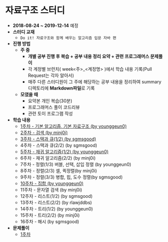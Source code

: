 # 자료구조 스터디

* **2018-08-24 ~ 2019-12-14** 예정
* **스터디 교재**
  * `Do it! 자료구조와 함께 배우는 알고리즘 입문 자바 편`
* **진행 방법**
  * **주 중**
    * **개별 공부 진행 후 복습 + 공부 내용 정리 요약 + 관련 프로그래머스 문제풀이**
    * 각 계정별 브런치( week&lt;주&gt;\_&lt;계정명&gt; )에서 학습 내용 기록(Pull Request는 각자 알아서)
    * 매주 다른 스터디원이 그 주에 해당하는 공부 내용을 정리하여 summary 디렉토리에 **Markdown파일**로 기록
  * **모였을 때**
    * 요약본 개인 복습(30분)
    * 프로그래머스 풀이 코드리뷰
    * 관련  토이 프로그램 작성
* **학습 내용**
  * [1주차 - 기본 알고리즘, 기본 자료구조 (by younggeun0)](https://github.com/younggeun0/DataStructureStudy/blob/master/summary/week1_summary.md)
  * [2주차 - 검색 (by minj0i)](https://github.com/younggeun0/DataStructureStudy/blob/master/summary/week2_summary.md) 
  * [3주차 - 스택과 큐(1/2) (by sgmsgood)](https://github.com/younggeun0/DataStructureStudy/blob/master/summary/week3_summary.md)
  * 4주차 - 스택과 큐(2/2) (by sgmsgood)
  * [5주차 - 재귀 알고리즘(1/2) (by younggeun0)](https://github.com/younggeun0/DataStructureStudy/blob/master/summary/week5_summary.md)
  * 6주차 - 재귀 알고리즘(2/2) (by minj0i)
  * 7주차 - 정렬(1/3) 버블, 선택, 삽입 정렬 (by younggeun0)
  * 8주차 - 정렬(2/3) 셀, 퀵정렬(by minj0i)
  * 9주차 - 정렬(3/3) 병합, 힙, 도수 정렬(by sgmsgood)
  * [10주차 - 집합 (by younggeun0)](https://github.com/younggeun0/DataStructureStudy/blob/master/summary/week9_summary.md)
  * 11주차 - 문자열 검색 (by minj0i)
  * 12주자 - 리스트(1/2) (by sgmsgood)
  * 13주차 - 리스트(2/2) (by rlawjddbs)
  * 14주차 - 트리(1/2) (by younggeun0)
  * 15주차 - 트리(2/2) (by minj0i)
  * 16주차 - 해시 (by sgmsgood)
* **문제풀이**
  * [1주차](https://github.com/younggeun0/DataStructureStudy/blob/master/programmers_test/week1.md)
